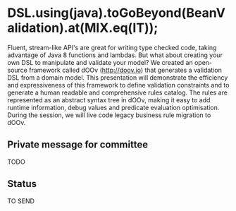 # DSL.using(java).toGoBeyond(BeanValidation).at(MIX.eq(IT));

Fluent, stream-like API's are great for writing type checked code, taking
advantage of Java 8 functions and lambdas. But what about creating your own DSL
to manipulate and validate your model? We created an open-source framework
called dOOv (http://doov.io) that generates a validation DSL from a domain
model. This presentation will demonstrate the efficiency and expressiveness of
this framework to define validation constraints and to generate a human
readable and comprehensive rules catalog. The rules are represented as an
abstract syntax tree in dOOv, making it easy to add runtime information, debug
values and predicate evaluation optimisation. During the session, we will live
code legacy business rule migration to dOOv.

## Private message for committee

TODO

## Status

TO SEND

